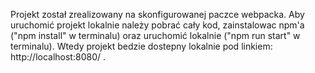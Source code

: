 Projekt został zrealizowany na skonfigurowanej paczce webpacka. Aby uruchomić projekt lokalnie należy pobrać cały kod, zainstalowac npm'a ("npm install" w terminalu) oraz uruchomić lokalnie ("npm run start" w terminalu). Wtedy projekt bedzie dostepny lokalnie pod linkiem: http://localhost:8080/ .
